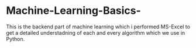 # Machine-Learning-Basics-
This is the backend part of machine learning which i performed 
MS-Excel to get a detailed understadning of each and every algorithm 
which we use in Python.
